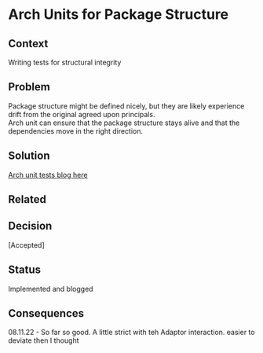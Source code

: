# Arch Units for Package Structure

## Context
Writing tests for structural integrity

## Problem
Package structure might be defined nicely, but they are likely experience drift from the original agreed upon principals.  
Arch unit can ensure that the package structure stays alive and that the dependencies move in the right direction.

## Solution
[Arch unit tests blog here](https://medium.com/@garrett-james-cassar/how-to-proactively-prevent-tech-debt-with-archunit-1640f2b37148)

## Related

## Decision
[Accepted]

## Status
Implemented and blogged

## Consequences
08.11.22 - So far so good. A little strict with teh Adaptor interaction. easier to deviate then I thought